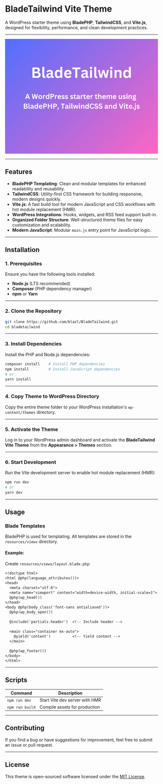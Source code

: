 # BladeTailwind Vite Theme

A WordPress starter theme using **BladePHP**, **TailwindCSS**, and **Vite.js**, designed for flexibility, performance, and clean development practices.

---

![Theme Screenshot](https://raw.githubusercontent.com/BlazL/BladeTailwind/refs/heads/main/screenshot.png)

---

## Features

- **BladePHP Templating**: Clean and modular templates for enhanced readability and reusability.
- **TailwindCSS**: Utility-first CSS framework for building responsive, modern designs quickly.
- **Vite.js**: A fast build tool for modern JavaScript and CSS workflows with hot module replacement (HMR).
- **WordPress Integrations**: Hooks, widgets, and RSS feed support built-in.
- **Organized Folder Structure**: Well-structured theme files for easy customization and scalability.
- **Modern JavaScript**: Modular `main.js` entry point for JavaScript logic.

---

## Installation

### 1. Prerequisites

Ensure you have the following tools installed:

- **Node.js** (LTS recommended)
- **Composer** (PHP dependency manager)
- **npm** or **Yarn**

---

### 2. Clone the Repository

```bash
git clone https://github.com/blazl/BladeTailwind.git
cd bladetailwind
```

---

### 3. Install Dependencies

Install the PHP and Node.js dependencies:

```bash
composer install    # Install PHP dependencies
npm install         # Install JavaScript dependencies
# or
yarn install
```

---

### 4. Copy Theme to WordPress Directory

Copy the entire theme folder to your WordPress installation's `wp-content/themes` directory.

---

### 5. Activate the Theme

Log in to your WordPress admin dashboard and activate the **BladeTailwind Vite Theme** from the **Appearance > Themes** section.

---

### 6. Start Development

Run the Vite development server to enable hot module replacement (HMR):

```bash
npm run dev
# or
yarn dev
```

---

## Usage

### Blade Templates

BladePHP is used for templating. All templates are stored in the `resources/views` directory.

#### Example:
Create `resources/views/layout.blade.php`:

```blade
<!doctype html>
<html @php(language_attributes())>
<head>
  <meta charset="utf-8">
  <meta name="viewport" content="width=device-width, initial-scale=1">
  @php(wp_head())
</head>
<body @php(body_class('font-sans antialiased'))>
  @php(wp_body_open())
  
  @include('partials.header')  <!-- Include header -->
  
  <main class="container mx-auto">
    @yield('content')          <!-- Yield content -->
  </main>

  @php(wp_footer())
</body>
</html>
```

---

## Scripts

| Command           | Description                               |
|-------------------|-------------------------------------------|
| `npm run dev`     | Start Vite dev server with HMR            |
| `npm run build`   | Compile assets for production             |

---

## Contributing

If you find a bug or have suggestions for improvement, feel free to submit an issue or pull request.

---

## License

This theme is open-sourced software licensed under the [MIT License](LICENSE).
